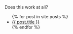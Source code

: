 ---
---

Does this work at all?

<ul>
  {% for post in site.posts %}
  <li>
    <a href="{{ site.baseurl }}{{ post.url }}">{{ post.title }}</a>
  </li>
  {% endfor %}
</ul>
